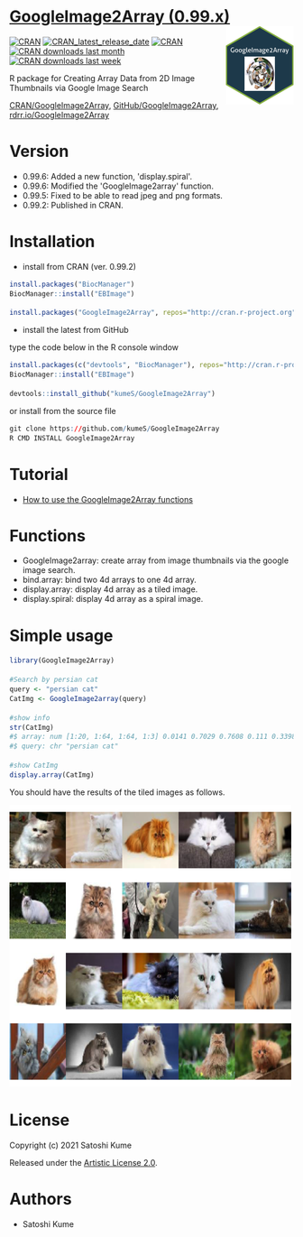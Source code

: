 # [GoogleImage2Array (0.99.x)](https://kumes.github.io/GoogleImage2Array/) <img src="https://github.com/kumeS/GoogleImage2Array/blob/main/inst/images/hexSticker_GoogleImage2Array.png" align="right" height="139" />

[![CRAN](https://www.r-pkg.org/badges/version/GoogleImage2Array)](https://cran.r-project.org/web/packages/GoogleImage2Array/index.html)
[![CRAN_latest_release_date](https://www.r-pkg.org/badges/last-release/GoogleImage2Array)](https://cran.r-project.org/package=GoogleImage2Array)
[![CRAN](https://cranlogs.r-pkg.org/badges/grand-total/GoogleImage2Array)](http://www.datasciencemeta.com/rpackages)
[![CRAN downloads last month](http://cranlogs.r-pkg.org/badges/GoogleImage2Array)](https://cran.r-project.org/package=GoogleImage2Array)
[![CRAN downloads last week](http://cranlogs.r-pkg.org/badges/last-week/GoogleImage2Array)](https://cran.r-project.org/package=GoogleImage2Array)


R package for Creating Array Data from 2D Image Thumbnails via Google Image Search

[CRAN/GoogleImage2Array](https://cran.curtin.edu.au/web/packages/GoogleImage2Array/index.html), [GitHub/GoogleImage2Array](https://github.com/kumeS/GoogleImage2Array), [rdrr.io/GoogleImage2Array](https://rdrr.io/cran/GoogleImage2Array/)

# Version

- 0.99.6: Added a new function, 'display.spiral'.
- 0.99.6: Modified the 'GoogleImage2array' function.
- 0.99.5: Fixed to be able to read jpeg and png formats.
- 0.99.2: Published in CRAN.

# Installation

- install from CRAN (ver.	0.99.2)

```r
install.packages("BiocManager")
BiocManager::install("EBImage")

install.packages("GoogleImage2Array", repos="http://cran.r-project.org")
```

- install the latest from GitHub

type the code below in the R console window

```r
install.packages(c("devtools", "BiocManager"), repos="http://cran.r-project.org")
BiocManager::install("EBImage")

devtools::install_github("kumeS/GoogleImage2Array")
```

or install from the source file

```r
git clone https://github.com/kumeS/GoogleImage2Array
R CMD INSTALL GoogleImage2Array
```

# Tutorial

- [How to use the GoogleImage2Array functions](https://kumes.github.io/GoogleImage2Array/vignettes/HowToUse.html)

# Functions

- GoogleImage2array: create array from image thumbnails via the google image search.
- bind.array: bind two 4d arrays to one 4d array.
- display.array: display 4d array as a tiled image.
- display.spiral: display 4d array as a spiral image.


# Simple usage

```r
library(GoogleImage2Array)

#Search by persian cat
query <- "persian cat"
CatImg <- GoogleImage2array(query)

#show info
str(CatImg)
#$ array: num [1:20, 1:64, 1:64, 1:3] 0.0141 0.7029 0.7608 0.111 0.3398 ...
#$ query: chr "persian cat"

#show CatImg
display.array(CatImg)
```

You should have the results of the tiled images as follows.

![Image_persian_cat](inst/images/Image_persian_cat.png)

# License
Copyright (c) 2021 Satoshi Kume 

Released under the [Artistic License 2.0](http://www.perlfoundation.org/artistic_license_2_0).

# Authors
- Satoshi Kume
